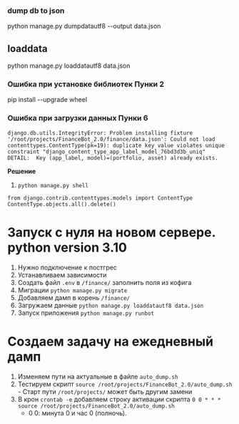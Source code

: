 ### dump db to json
python manage.py dumpdatautf8 --output data.json
## loaddata
python manage.py loaddatautf8 data.json

### Ошибка при установке библиотек **Пунки 2**
pip install --upgrade wheel


### Ошибка при загрузки данных **Пунки 6**
```
django.db.utils.IntegrityError: Problem installing fixture '/root/projects/FinanceBot_2.0/finance/data.json': Could not load contenttypes.ContentType(pk=19): duplicate key value violates unique constraint "django_content_type_app_label_model_76bd3d3b_uniq"
DETAIL:  Key (app_label, model)=(portfolio, asset) already exists.
```
**Решение**
1. `python manage.py shell`
```
from django.contrib.contenttypes.models import ContentType
ContentType.objects.all().delete()
```



# Запуск с нуля на новом сервере. **python version 3.10**
1. Нужно подключение к постгрес
2. Устанавливаем зависимости
3. Создать файл `.env` в `/finance/` заполнить поля из кофига
4. Миграции `python manage.py migrate`
5. Добавляем дамп в корень `/finance/`
6. Загружаем данные `python manage.py loaddatautf8 data.json`
7. Запуск приложения `python manage.py runbot`


# Создаем задачу на ежедневный дамп
1. Изменяем пути на актуальные в файле `auto_dump.sh`
2. Тестируем скрипт `source /root/projects/FinanceBot_2.0/auto_dump.sh` - Старт пути `/root/projects/` может быть другим замени
3. В крон `crontab -e` добавляем строку активации скрипта `0 0 * * * source /root/projects/FinanceBot_2.0/auto_dump.sh`
    - 0 0: минута 0 и час 0 (полночь).


